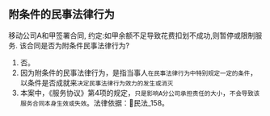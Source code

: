 
## 附条件的民事法律行为
移动公司A和甲签署合同, 约定:如甲余额不足导致花费扣划不成功,则暂停或限制服务. 该合同是否为附条件民事法律行为?
1. 否。
1. 因为附条件的民事法律行为，是指当事人`在民事法律行为中特别规定一定的条件`，以条件是否成就来`决定民事法律行为效力的发生或消灭`
2. 本案中，《服务协议》第4项的规定，`只是影响A分公司承担责任的大小`，`不会导致该服务合同本身生效或失效`。法律依据：🚪民法_158。
